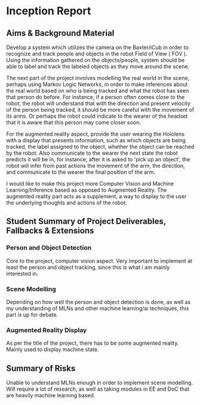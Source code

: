 # Inception Report

## Aims & Background Material

Develop a system which utilizes the camera on the Baxter/iCub in order to recognize and track people and objects in the robot Field of View ( FOV ). Using the information gathered on the objects/people, system should be able to label and track the labeled objects as they move around the scene.

The next part of the project involves modelling the real world in the scene, perhaps using Markov Logic Networks, in order to make inferences about the real world based on who is being tracked and what the robot has seen that person do before. For instance, if a person often comes close to the robot, the robot will understand that with the direction and present velocity of the person being tracked, it should be more careful with the movement of its arms. Or perhaps the robot could indicate to the wearer of the headset that it is aware that this person may come closer soon.

For the augmented reality aspect, provide the user wearing the Hololens with a display that presents information, such as which objects are being tracked, the label assigned to the object, whether the object can be reached by the robot. Also communicate to the wearer the next state the robot predicts it will be in, for instance, after it is asked to 'pick up an object', the robot will infer from past actions the movement of the arm, the direction, and communicate to the wearer the final position of the arm.

I would like to make this project more Computer Vision and Machine Learning/Inference based as opposed to Augmented Reality. The augmented reality part acts as a supplement, a way to display to the user the underlying thoughts and actions of the robot.

## Student Summary of Project Deliverables, Fallbacks & Extensions

### Person and Object Detection

Core to the project, computer vision aspect. Very important to implement at least the person and object tracking, since this is what i am mainly interested in.

### Scene Modelling

Depending on how well the person and object detection is done, as well as my understanding of MLNs and other machine learning/ai techniques, this part is up for debate.

### Augmented Reality Display

As per the title of the project, there has to be some augmented reality. Mainly used to display machine state.

## Summary of Risks

Unable to understand MLNs enough in order to implement scene modelling. Will require a lot of research, as well as taking modules in EE and DoC that are heavily machine learning based.